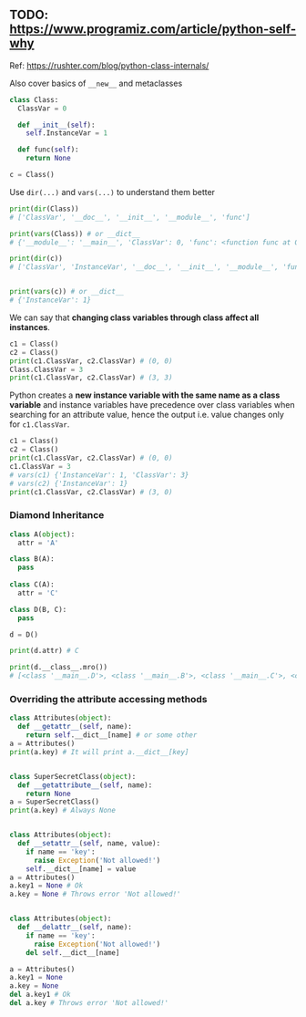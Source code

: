## TODO: https://www.programiz.com/article/python-self-why

Ref: https://rushter.com/blog/python-class-internals/

Also cover basics of `__new__` and metaclasses

```python
class Class:
  ClassVar = 0

  def __init__(self):
    self.InstanceVar = 1

  def func(self):
    return None

c = Class()
```

Use `dir(...)` and `vars(...)` to understand them better


```python
print(dir(Class))
# ['ClassVar', '__doc__', '__init__', '__module__', 'func']

print(vars(Class)) # or __dict__
# {'__module__': '__main__', 'ClassVar': 0, 'func': <function func at 0x0000000002C5AEB8>, '__init__': <function __init__ at 0x0000000002C5AE48>, '__doc__': None}
```

```python
print(dir(c))
# ['ClassVar', 'InstanceVar', '__doc__', '__init__', '__module__', 'func']


print(vars(c)) # or __dict__
# {'InstanceVar': 1}
```

We can say that **changing class variables through class affect all instances**.

```python
c1 = Class()
c2 = Class()
print(c1.ClassVar, c2.ClassVar) # (0, 0)
Class.ClassVar = 3
print(c1.ClassVar, c2.ClassVar) # (3, 3)
```

Python creates a **new instance variable with the same name as a class variable** and instance variables have precedence over class variables when searching for an attribute value, hence the output i.e. value changes only for `c1.ClassVar`.

```python
c1 = Class()
c2 = Class()
print(c1.ClassVar, c2.ClassVar) # (0, 0)
c1.ClassVar = 3
# vars(c1) {'InstanceVar': 1, 'ClassVar': 3}
# vars(c2) {'InstanceVar': 1}
print(c1.ClassVar, c2.ClassVar) # (3, 0)
```

### Diamond Inheritance

```python
class A(object):
  attr = 'A'

class B(A):
  pass
  
class C(A):
  attr = 'C'

class D(B, C):
  pass

d = D()

print(d.attr) # C

print(d.__class__.mro())
# [<class '__main__.D'>, <class '__main__.B'>, <class '__main__.C'>, <class '__main__.A'>, <type 'object'>]
```

### Overriding the attribute accessing methods


```python
class Attributes(object):
  def __getattr__(self, name):
    return self.__dict__[name] # or some other 
a = Attributes()
print(a.key) # It will print a.__dict__[key] 


class SuperSecretClass(object):
  def __getattribute__(self, name):
    return None 
a = SuperSecretClass()
print(a.key) # Always None


class Attributes(object):
  def __setattr__(self, name, value):
    if name == 'key':
      raise Exception('Not allowed!')
    self.__dict__[name] = value
a = Attributes()
a.key1 = None # Ok
a.key = None # Throws error 'Not allowed!'


class Attributes(object):
  def __delattr__(self, name):
    if name == 'key':
      raise Exception('Not allowed!')
    del self.__dict__[name]

a = Attributes()
a.key1 = None
a.key = None
del a.key1 # Ok
del a.key # Throws error 'Not allowed!'
```
